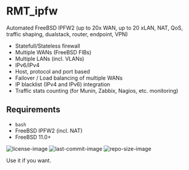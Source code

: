 # RMT_ipfw
Automated FreeBSD IPFW2 (up to 20x WAN, up to 20 xLAN, NAT, QoS, traffic shaping, dualstack, router, endpoint, VPN)

- Statefull/Stateless firewall
- Multiple WANs (FreeBSD FIBs)
- Multiple LANs (incl. VLANs)
- IPv6/IPv4
- Host, protocol and port based
- Failover / Load balancing of multiple WANs
- IP blacklist (IPv4 and IPv6) integration
- Traffic stats counting (for Munin, Zabbix, Nagios, etc. monitoring)


Requirements
---
- `bash`
- FreeBSD IPFW2 (incl. NAT)
- FreeBSD 11.0+


![license-image](https://img.shields.io/github/license/remetremet/RMT_ipfw?style=plastic)
![last-commit-image](https://img.shields.io/github/last-commit/remetremet/RMT_ipfw?style=plastic)
![repo-size-image](https://img.shields.io/github/repo-size/remetremet/RMT_ipfw?style=plastic)

Use it if you want.
